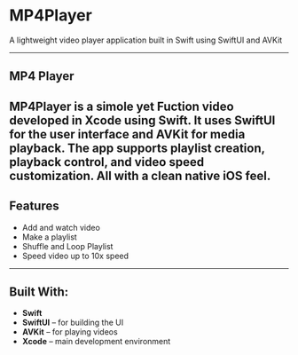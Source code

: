 # MP4Player

A lightweight video player application built in Swift using SwiftUI and AVKit

---

## MP4 Player
**MP4Player** is a simole yet Fuction video developed in Xcode using Swift. It uses **SwiftUI** for the user interface and **AVKit** for media playback. The app supports playlist creation, playback control, and video speed customization. All with a clean native iOS feel.
---


## Features

- Add and watch video
- Make a playlist
- Shuffle and Loop Playlist
- Speed video up to 10x speed

---

## Built With:

- **Swift**
- **SwiftUI** – for building the UI
- **AVKit** – for playing videos
- **Xcode** – main development environment
